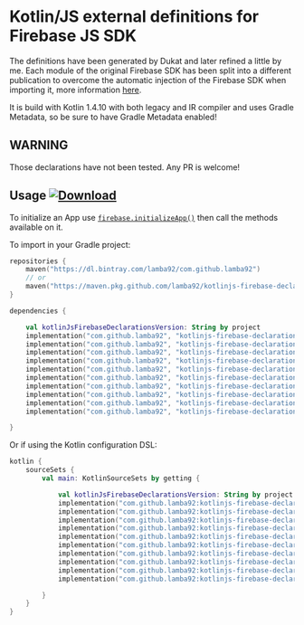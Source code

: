 # Kotlin/JS external definitions for Firebase JS SDK

The definitions have been generated by Dukat and later refined a little by me. Each module of the original Firebase SDK has been split into a different publication to overcome the automatic injection of the Firebase SDK when importing it, more information [here](https://discuss.kotlinlang.org/t/how-to-import-firebase-sdk-modules-separately-in-kotlin-js/16985/10?u=lamba92).

It is build with Kotlin 1.4.10 with both legacy and IR compiler and uses Gradle Metadata, so be sure to have Gradle Metadata enabled!

## WARNING

Those declarations have not been tested. Any PR is welcome!

## Usage [ ![Download](https://api.bintray.com/packages/lamba92/com.github.lamba92/kotlinjs-firebase-declarations/images/download.svg) ](https://bintray.com/lamba92/com.github.lamba92/kotlinjs-firebase-declarations/_latestVersion)

To initialize an App use [`firebase.initializeApp()`](/packages/core/src/main/kotlin/firebase/index.firebase.module_firebase.kt#L38) then call the methods available on it.
 
To import in your Gradle project:
```kotlin
repositories {
    maven("https://dl.bintray.com/lamba92/com.github.lamba92")
    // or
    maven("https://maven.pkg.github.com/lamba92/kotlinjs-firebase-declarations")
}

dependencies {

    val kotlinJsFirebaseDeclarationsVersion: String by project 
    implementation("com.github.lamba92", "kotlinjs-firebase-declarations-analytics", kotlinJsFirebaseDeclarationsVersion)
    implementation("com.github.lamba92", "kotlinjs-firebase-declarations-auth", kotlinJsFirebaseDeclarationsVersion)
    implementation("com.github.lamba92", "kotlinjs-firebase-declarations-core", kotlinJsFirebaseDeclarationsVersion)
    implementation("com.github.lamba92", "kotlinjs-firebase-declarations-database", kotlinJsFirebaseDeclarationsVersion)
    implementation("com.github.lamba92", "kotlinjs-firebase-declarations-firestore", kotlinJsFirebaseDeclarationsVersion)
    implementation("com.github.lamba92", "kotlinjs-firebase-declarations-functions", kotlinJsFirebaseDeclarationsVersion)
    implementation("com.github.lamba92", "kotlinjs-firebase-declarations-messaging", kotlinJsFirebaseDeclarationsVersion)
    implementation("com.github.lamba92", "kotlinjs-firebase-declarations-performance", kotlinJsFirebaseDeclarationsVersion)
    implementation("com.github.lamba92", "kotlinjs-firebase-declarations-remoteconfig", kotlinJsFirebaseDeclarationsVersion)
    implementation("com.github.lamba92", "kotlinjs-firebase-declarations-storage", kotlinJsFirebaseDeclarationsVersion)

}
```

Or if using the Kotlin configuration DSL:
```kotlin
kotlin {
    sourceSets {
        val main: KotlinSourceSets by getting {

            val kotlinJsFirebaseDeclarationsVersion: String by project 
            implementation("com.github.lamba92:kotlinjs-firebase-declarations-analytics:$kotlinJsFirebaseDeclarationsVersion")
            implementation("com.github.lamba92:kotlinjs-firebase-declarations-auth:$kotlinJsFirebaseDeclarationsVersion")
            implementation("com.github.lamba92:kotlinjs-firebase-declarations-core:$kotlinJsFirebaseDeclarationsVersion")
            implementation("com.github.lamba92:kotlinjs-firebase-declarations-database:$kotlinJsFirebaseDeclarationsVersion")
            implementation("com.github.lamba92:kotlinjs-firebase-declarations-firestore:$kotlinJsFirebaseDeclarationsVersion")
            implementation("com.github.lamba92:kotlinjs-firebase-declarations-functions:$kotlinJsFirebaseDeclarationsVersion")
            implementation("com.github.lamba92:kotlinjs-firebase-declarations-messaging:$kotlinJsFirebaseDeclarationsVersion")
            implementation("com.github.lamba92:kotlinjs-firebase-declarations-performance:$kotlinJsFirebaseDeclarationsVersion")
            implementation("com.github.lamba92:kotlinjs-firebase-declarations-remoteconfig:$kotlinJsFirebaseDeclarationsVersion")
            implementation("com.github.lamba92:kotlinjs-firebase-declarations-storage:$kotlinJsFirebaseDeclarationsVersion")

        }
    }
}
```
